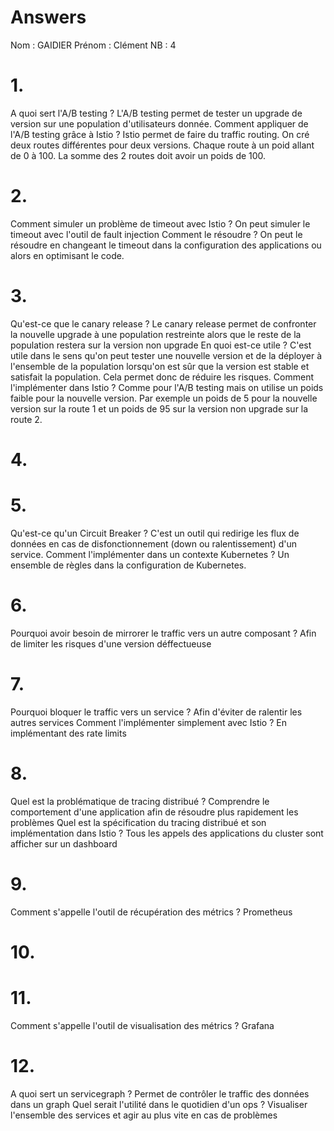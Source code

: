 # Answers

Nom : GAIDIER
Prénom : Clément
NB : 4

# 1.
A quoi sert l'A/B testing ?
L'A/B testing permet de tester un upgrade de version sur une population d'utilisateurs donnée. 
Comment appliquer de l'A/B testing grâce à Istio ?
Istio permet de faire du traffic routing. On cré deux routes différentes pour deux versions. Chaque route à un poid allant de 0 à 100. La somme des 2 routes doit avoir un poids de 100.
# 2.
Comment simuler un problème de timeout avec Istio ?
On peut simuler le timeout avec l'outil de fault injection
Comment le résoudre ?
On peut le résoudre en changeant le timeout dans la configuration des applications ou alors en optimisant le code.
# 3.
Qu'est-ce que le canary release ?
Le canary release permet de confronter la nouvelle upgrade à une population restreinte alors que le reste de la population restera sur la version non upgrade
En quoi est-ce utile ?
C'est utile dans le sens qu'on peut tester une nouvelle version et de la déployer à l'ensemble de la population lorsqu'on est sûr que la version est stable et satisfait la population. Cela permet donc de réduire les risques.
Comment l'implémenter dans Istio ?
Comme pour l'A/B testing mais on utilise un poids faible pour la nouvelle version. Par exemple un poids de 5 pour la nouvelle version sur la route 1 et un poids de 95 sur la version non upgrade sur la route 2.
# 4.

# 5.
Qu'est-ce qu'un Circuit Breaker ?
C'est un outil qui redirige les flux de données en cas de disfonctionnement (down ou ralentissement) d'un service.
Comment l'implémenter dans un contexte Kubernetes ?
Un ensemble de règles dans la configuration de Kubernetes.
# 6.
Pourquoi avoir besoin de mirrorer le traffic vers un autre composant ?
Afin de limiter les risques d'une version déffectueuse
# 7.
Pourquoi bloquer le traffic vers un service ?
Afin d'éviter de ralentir les autres services
Comment l'implémenter simplement avec Istio ?
En implémentant des rate limits
# 8.
Quel est la problématique de tracing distribué ?
Comprendre le comportement d'une application afin de résoudre plus rapidement les problèmes
Quel est la spécification du tracing distribué et son implémentation dans Istio ?
Tous les appels des applications du cluster sont afficher sur un dashboard
# 9.
Comment s'appelle l'outil de récupération des métrics ?
Prometheus
# 10.

# 11.
Comment s'appelle l'outil de visualisation des métrics ?
Grafana
# 12.
A quoi sert un servicegraph ?
Permet de contrôler le traffic des données dans un graph
Quel serait l'utilité dans le quotidien d'un ops ?
Visualiser l'ensemble des services et agir au plus vite en cas de problèmes
